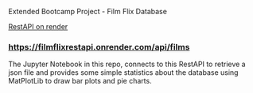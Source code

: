 Extended Bootcamp Project - Film Flix Database

[RestAPI on render](https://filmflixrestapi.onrender.com/api/films)
### https://filmflixrestapi.onrender.com/api/films

The Jupyter Notebook in this repo, connects to this RestAPI to retrieve a json file and provides some simple statistics about the database using MatPlotLib to draw bar plots and pie charts.
